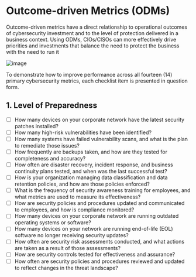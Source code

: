 # Outcome-driven Metrics (ODMs)

Outcome-driven metrics have a direct relationship to operational outcomes of cybersecurity investment and to the level of protection delivered in a business context. 
Using ODMs, CIOs/CISOs can more effectively drive priorities and investments that balance the need to protect the business with the need to run it

![image](https://github.com/user-attachments/assets/07434cdb-9664-49a5-9413-ea439acf334a)


To demonstrate how to improve performance across all fourteen (14) primary cybersecurity metrics, each checklist item is presented in question form.

## 1. Level of Preparedness 
- [ ] How many devices on your corporate network have the latest security patches installed?
- [ ] How many high-risk vulnerabilities have been identified?
- [ ] How many systems have failed vulnerability scans, and what is the plan to remediate those issues?
- [ ] How frequently are backups taken, and how are they tested for completeness and accuracy?
- [ ] How often are disaster recovery, incident response, and business continuity plans tested, and when was the last successful test?
- [ ] How is your organization managing data classification and data retention policies, and how are those policies enforced?
- [ ] What is the frequency of security awareness training for employees, and what metrics are used to measure its effectiveness?
- [ ] How are security policies and procedures updated and communicated to employees, and how is compliance monitored?
- [ ] How many devices on your corporate network are running outdated operating systems or software?
- [ ] How many devices on your network are running end-of-life (EOL) software no longer receiving security updates?
- [ ] How often are security risk assessments conducted, and what actions are taken as a result of those assessments?
- [ ] How are security controls tested for effectiveness and assurance?
- [ ] How often are security policies and procedures reviewed and updated to reflect changes in the threat landscape?
